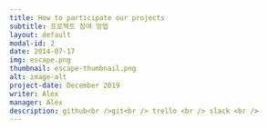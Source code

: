 ```yaml
---
title: How to participate our projects
subtitle: 프로젝트 참여 방법
layout: default
modal-id: 2
date: 2014-07-17
img: escape.png
thumbnail: escape-thumbnail.png
alt: image-alt
project-date: December 2019
writer: Alex
manager: Alex
description: github<br />git<br /> trello <br /> slack <br />
---
```

